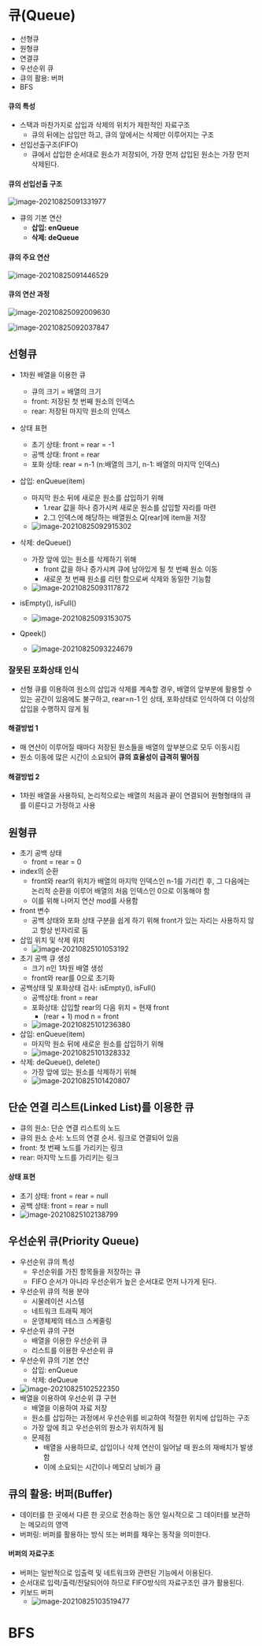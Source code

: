 # 큐(Queue)

- 선형큐
- 원형큐
- 연결큐
- 우선순위 큐
- 큐의 활용: 버퍼
- BFS



#### 큐의 특성

- 스택과 마찬가지로 삽입과 삭제의 위치가 제한적인 자료구조
  - 큐의 뒤에는 삽입만 하고, 큐의 앞에서는 삭제만 이루어지는 구조
- 선입선출구조(FIFO)
  - 큐에서 삽입한 순서대로 원소가 저장되어, 가장 먼저 삽입된 원소는 가장 먼저 삭제된다.

#### 큐의 선입선출 구조

![image-20210825091331977](img\image-20210825091331977.png)

- 큐의 기본 연산
  - **삽입: enQueue**
  - **삭제: deQueue**

#### 큐의 주요 연산

![image-20210825091446529](img\image-20210825091446529.png)



#### 큐의 연산 과정

![image-20210825092009630](img\image-20210825092009630.png)

![image-20210825092037847](img\image-20210825092037847.png)

## 선형큐

- 1차원 배열을 이용한 큐

  - 큐의 크기 = 배열의 크기
  - front: 저장된 첫 번째 원소의 인덱스
  - rear: 저장된 마지막 원소의 인덱스
- 상태 표현

  - 초기 상태: front = rear = -1
  - 공백 상태: front = rear
  - 포화 상태: rear = n-1 (n:배열의 크기, n-1: 배열의 마지막 인덱스)
- 삽입: enQueue(item)

  - 마지막 원소 뒤에 새로운 원소를 삽입하기 위해
    - 1.rear 값을 하나 증가시켜 새로운 원소를 삽입할 자리를 마련
    - 2.그 인덱스에 해당하는 배열원소 Q[rear]에 item을 저장
  - ![image-20210825092915302](img\image-20210825092915302.png)
- 삭제: deQueue()

  - 가장 앞에 있는 원소를 삭제하기 위해
    - front 값을 하나 증가시켜 큐에 남아있게 될 첫 번째 원소 이동
    - 새로운 첫 번째 원소를 리턴 함으로써 삭제와 동일한 기능함
  - ![image-20210825093117872](img\image-20210825093117872.png)
- isEmpty(), isFull()

  - ![image-20210825093153075](img\image-20210825093153075.png)
- Qpeek()
  - ![image-20210825093224679](img\image-20210825093224679.png)



### 잘못된 포화상태 인식

- 선형 큐를 이용하여 원소의 삽입과 삭제를 계속할 경우, 배열의 앞부분에 활용할 수 있는 공간이 있음에도 불구하고, rear=n-1 인 상태, 포화상태로 인식하여 더 이상의 삽입을 수행하지 않게 됨



#### 해결방법 1

- 매 연산이 이루어질 때마다 저장된 원소들을 배열의 앞부분으로 모두 이동시킴
- 원소 이동에 많은 시간이 소요되어 **큐의 효율성이 급격히 떨어짐**



#### 해결방법 2

- 1차원 배열을 사용하되, 논리적으로는 배열의 처음과 끝이 연결되어 원형형태의 큐를 이룬다고 가정하고 사용



## 원형큐

- 초기 공백 상태
  - front = rear = 0
- index의 순환
  - front와 rear의 위치가 배열의 마지막 인덱스인 n-1를 가리킨 후, 그 다음에는 논리적 순환을 이루어 배열의 처음 인덱스인 0으로 이동해야 함
  - 이를 위해 나머지 연산 mod를 사용함
- front 변수
  - 공백 상태와 포화  상태 구분을 쉽게 하기 위해 front가 있는 자리는 사용하지 않고 항상 빈자리로 둠
- 삽입 위치 및 삭제 위치
  - ![image-20210825101053192](img\image-20210825101053192.png)
- 초기 공백 큐 생성
  - 크기 n인 1차원 배열 생성
  - front와 rear를 0으로 초기화
- 공백상태 및 포화상태 검사: isEmpty(), isFull()
  - 공백상태: front = rear
  - 포화상태: 삽입할 rear의 다음 위치 = 현재 front
    - (rear + 1) mod n = front
  - ![image-20210825101236380](img\image-20210825101236380.png)
- 삽입: enQueue(item)
  - 마지막 원소 뒤에 새로운 원소를 삽입하기 위해
  - ![image-20210825101328332](img\image-20210825101328332.png)
- 삭제: deQueue(), delete()
  - 가장 앞에 있는 원소를 삭제하기 위해
  - ![image-20210825101420807](img\image-20210825101420807.png)



## 단순 연결 리스트(Linked List)를 이용한 큐

- 큐의 원소: 단순 연결 리스트의 노드
- 큐의 원소 순서: 노드의 연결 순서. 링크로 연결되어 있음
- front: 첫 번째 노드를 가리키는 링크
- rear: 마지막 노드를 가리키는 링크



#### 상태 표현

- 초기 상태: front = rear = null
- 공백 상태: front = rear = null
- ![image-20210825102138799](img\image-20210825102138799.png)



## 우선순위 큐(Priority Queue)

- 우선순위 큐의 특성
  - 우선순위를 가진 항목들을 저장하는 큐
  - FIFO 순서가 아니라 우선순위가 높은 순서대로 먼저 나가게 된다.
- 우선순위 큐의 적용 분야
  - 시물레이션 시스템
  - 네트워크 트래픽 제어
  - 운영체제의 테스크 스케줄링
- 우선순위 큐의 구현
  - 배열을 이용한 우선순위 큐
  - 리스트를 이용한 우선순위 큐
- 우선순위 큐의 기본 연산
  - 삽입: enQueue
  - 삭제: deQueue
- ![image-20210825102522350](img\image-20210825102522350.png)
- 배열을 이용하여 우선순위 큐 구현
  - 배열을 이용하여 자료 저장
  - 원소를 삽입하는 과정에서 우선순위를 비교하여 적절한 위치에 삽입하는 구조
  - 가장 앞에 최고 우선순위의 원소가 위치하게 됨
  - 문제점
    - 배열을 사용하므로, 삽입이나 삭제 연산이 일어날 때 원소의 재배치가 발생함
    - 이에 소요되는 시간이나 메모리 낭비가 큼



## 큐의 활용: 버퍼(Buffer)

- 데이터를 한 곳에서 다른 한 곳으로 전송하는 동안 일시적으로 그 데이터를 보관하는 메모리의 영역
- 버퍼링: 버퍼를 활용하는 방식 또는 버퍼를 채우는 동작을 의미한다.



#### 버퍼의 자료구조

- 버퍼는 일반적으로 입출력 및 네트워크와 관련된 기능에서 이용된다.
- 순서대로 입력/출력/전달되어야 하므로 FIFO방식의 자료구조인 큐가 활용된다.
- 키보드 버퍼
  - ![image-20210825103519477](img/image-20210825103519477.png)



# BFS

